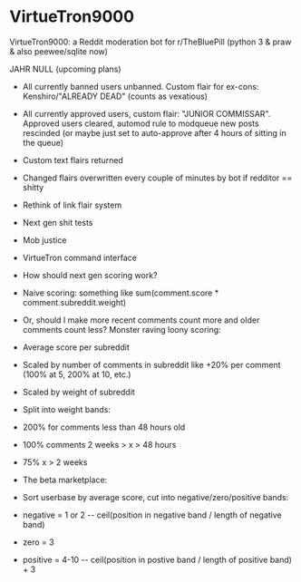 # VirtueTron9000


VirtueTron9000: a Reddit moderation bot for r/TheBluePill (python 3 &amp; praw &amp; also peewee/sqlite now)

JAHR NULL (upcoming plans)

- All currently banned users unbanned. Custom flair for ex-cons: Kenshiro/"ALREADY DEAD" (counts as vexatious)
- All currently approved users, custom flair: "JUNIOR COMMISSAR". Approved users cleared, automod rule to modqueue new posts rescinded (or maybe just set to auto-approve after 4 hours of sitting in the queue)
- Custom text flairs returned
 - Changed flairs overwritten every couple of minutes by bot if redditor == shitty
- Rethink of link flair system
- Next gen shit tests
- Mob justice
- VirtueTron command interface

- How should next gen scoring work?
 - Naive scoring: something like sum(comment.score * comment.subreddit.weight)

 - Or, should I make more recent comments count more and older comments count less? Monster raving loony scoring:
  - Average score per subreddit
  - Scaled by number of comments in subreddit like +20% per comment (100% at 5, 200% at 10, etc.)
  - Scaled by weight of subreddit
  - Split into weight bands:
   - 200% for comments less than 48 hours old
   - 100% comments 2 weeks > x > 48 hours
   - 75% x > 2 weeks

 - The beta marketplace:
  - Sort userbase by average score, cut into negative/zero/positive bands:
   - negative = 1 or 2 -- ceil(position in negative band / length of negative band)
   - zero = 3
   - positive = 4-10 -- ceil(position in postive band / length of positive band) + 3